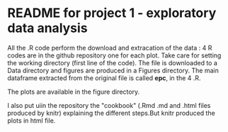 README for project 1 - exploratory data analysis
========================================================
All the .R code perform the download and extracation of the data : 4 R codes are in the github repository one for each plot.
Take care for setting the working directory (first line of the code). The file is downloaded to a Data directory and figures are produced in a Figures directory.
The main dataframe extracted from the original file is called **epc**, in the 4 .R.

The plots are available in the figure directory.

I also put uiin the repository the "cookbook" (.Rmd .md and .html files produced by knitr) explaining the different steps.But knitr produced the plots in html file.
